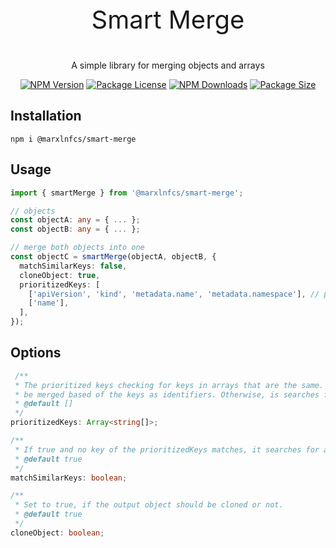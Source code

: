 <p align="center" style="font-size: 40px;">Smart Merge</p>

<p align="center">A simple library for merging objects and arrays</p>
<p align="center">
    <a href="https://www.npmjs.com/package/@marxlnfcs/smart-merge" target="_blank"><img src="https://img.shields.io/npm/v/@marxlnfcs/smart-merge.svg" alt="NPM Version" /></a>
    <a href="https://www.npmjs.com/package/@marxlnfcs/smart-merge" target="_blank"><img src="https://img.shields.io/npm/l/@marxlnfcs/smart-merge.svg" alt="Package License" /></a>
    <a href="https://www.npmjs.com/package/@marxlnfcs/smart-merge" target="_blank"><img src="https://img.shields.io/npm/dm/@marxlnfcs/smart-merge.svg" alt="NPM Downloads" /></a>
    <a href="https://www.npmjs.com/package/@marxlnfcs/smart-merge" target="_blank"><img src="https://img.shields.io/bundlephobia/min/@marxlnfcs/smart-merge?label=size" alt="Package Size" /></a>
</p>

## Installation
```
npm i @marxlnfcs/smart-merge
```

## Usage
```typescript
import { smartMerge } from '@marxlnfcs/smart-merge';

// objects
const objectA: any = { ... };
const objectB: any = { ... };

// merge both objects into one
const objectC = smartMerge(objectA, objectB, {
  matchSimilarKeys: false,
  cloneObject: true,
  prioritizedKeys: [
    ['apiVersion', 'kind', 'metadata.name', 'metadata.namespace'], // prioritize items that have all of the defined keys and all keys are the same
    ['name'],
  ],
});
```

## Options
```typescript
 /**
 * The prioritized keys checking for keys in arrays that are the same. If one of the prioritized keys matches, the array will
 * be merged based of the keys as identifiers. Otherwise, is searches for "similar" keys and merges them if enabled.
 * @default []
 */
prioritizedKeys: Array<string[]>;

/**
 * If true and no key of the prioritizedKeys matches, it searches for a similar key used in the array. If false, it will just append the item to the array.
 * @default true
 */
matchSimilarKeys: boolean;

/**
 * Set to true, if the output object should be cloned or not.
 * @default true
 */
cloneObject: boolean;
```